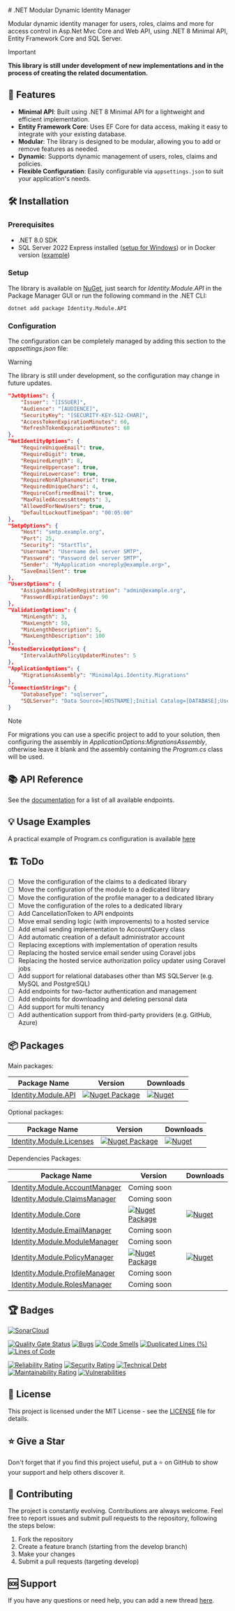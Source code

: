 ﻿﻿# .NET Modular Dynamic Identity Manager

Modular dynamic identity manager for users, roles, claims and more for access control in Asp.Net Mvc Core and Web API, using .NET 8 Minimal API, Entity Framework Core and SQL Server.

> [!IMPORTANT]
> **This library is still under development of new implementations and in the process of creating the related documentation.**

## 🧩 Features

- **Minimal API**: Built using .NET 8 Minimal API for a lightweight and efficient implementation.
- **Entity Framework Core**: Uses EF Core for data access, making it easy to integrate with your existing database.
- **Modular**: The library is designed to be modular, allowing you to add or remove features as needed.
- **Dynamic**: Supports dynamic management of users, roles, claims and policies.
- **Flexible Configuration**: Easily configurable via `appsettings.json` to suit your application's needs.

## 🛠️ Installation

### Prerequisites

- .NET 8.0 SDK
- SQL Server 2022 Express installed ([setup for Windows](https://www.microsoft.com/it-it/download/details.aspx?id=104781)) or in Docker version ([example](https://github.com/AngeloDotNet/Docker.Database/tree/master/SQL-Server-2022-EXP))

### Setup

The library is available on [NuGet](https://www.nuget.org/packages/Identity.Module.API), just search for _Identity.Module.API_ in the Package Manager GUI or run the following command in the .NET CLI:

```shell
dotnet add package Identity.Module.API
```

### Configuration

The configuration can be completely managed by adding this section to the _appsettings.json_ file:

> [!WARNING]
>  The library is still under development, so the configuration may change in future updates.

```json
"JwtOptions": {
    "Issuer": "[ISSUER]",
    "Audience": "[AUDIENCE]",
    "SecurityKey": "[SECURITY-KEY-512-CHAR]",
    "AccessTokenExpirationMinutes": 60,
    "RefreshTokenExpirationMinutes": 60
},
"NetIdentityOptions": {
    "RequireUniqueEmail": true,
    "RequireDigit": true,
    "RequiredLength": 8,
    "RequireUppercase": true,
    "RequireLowercase": true,
    "RequireNonAlphanumeric": true,
    "RequiredUniqueChars": 4,
    "RequireConfirmedEmail": true,
    "MaxFailedAccessAttempts": 3,
    "AllowedForNewUsers": true,
    "DefaultLockoutTimeSpan": "00:05:00"
},
"SmtpOptions": {
    "Host": "smtp.example.org",
    "Port": 25,
    "Security": "StartTls",
    "Username": "Username del server SMTP",
    "Password": "Password del server SMTP",
    "Sender": "MyApplication <noreply@example.org>",
    "SaveEmailSent": true
},
"UsersOptions": {
    "AssignAdminRoleOnRegistration": "admin@example.org",
    "PasswordExpirationDays": 90
},
"ValidationOptions": {
    "MinLength": 3,
    "MaxLength": 50,
    "MinLengthDescription": 5,
    "MaxLengthDescription": 100
},
"HostedServiceOptions": {
    "IntervalAuthPolicyUpdaterMinutes": 5
},
"ApplicationOptions": {
    "MigrationsAssembly": "MinimalApi.Identity.Migrations"
},
"ConnectionStrings": {
    "DatabaseType": "sqlserver",
    "SQLServer": "Data Source=[HOSTNAME];Initial Catalog=[DATABASE];User ID=[USERNAME];Password=[PASSWORD];Encrypt=False"
}
```

> [!NOTE]
> For migrations you can use a specific project to add to your solution, then configuring the assembly in _ApplicationOptions:MigrationsAssembly_, otherwise leave it blank and the assembly containing the _Program.cs_ class will be used.

<!--
## 🚀 Getting Started

Coming soon stay tuned

## 🔐 Authentication

This library currently supports the following authentication types:

- JWT Bearer Token

### 🧑‍💼 Administrator Account

A default administrator account is created automatically with the following configuration:

- Username: Set via `UsersOptions:AssignAdminRoleOnRegistration`
- Password: Set via `AppSettings:AdministratorApiKey`
-->

## 📚 API Reference

See the [documentation](https://github.com/AngeloDotNet/MinimalApi.Identity/tree/main/docs/Endpoints) for a list of all available endpoints.

## 💡 Usage Examples

A practical example of Program.cs configuration is available [here](https://github.com/AngeloDotNet/MinimalApi.Identity/blob/main/IdentityManager.API/Program.cs)

## 🏗️ ToDo

- [ ] Move the configuration of the claims to a dedicated library
- [ ] Move the configuration of the module to a dedicated library
- [ ] Move the configuration of the profile manager to a dedicated library
- [ ] Move the configuration of the roles to a dedicated library
- [ ] Add CancellationToken to API endpoints
- [ ] Move email sending logic (with improvements) to a hosted service
- [ ] Add email sending implementation to AccountQuery class
- [ ] Add automatic creation of a default administrator account
- [ ] Replacing exceptions with implementation of operation results 
- [ ] Replacing the hosted service email sender using Coravel jobs
- [ ] Replacing the hosted service authorization policy updater using Coravel jobs
- [ ] Add support for relational databases other than MS SQLServer (e.g. MySQL and PostgreSQL)
- [ ] Add endpoints for two-factor authentication and management
- [ ] Add endpoints for downloading and deleting personal data
- [ ] Add support for multi tenancy
- [ ] Add authentication support from third-party providers (e.g. GitHub, Azure)

## 📦 Packages

Main packages:

|Package Name|Version|Downloads|
|------------|-------|---------|
|[Identity.Module.API](https://www.nuget.org/packages/Identity.Module.API)|[![Nuget Package](https://badgen.net/nuget/v/Identity.Module.API)](https://www.nuget.org/packages/Identity.Module.API)|[![Nuget](https://img.shields.io/nuget/dt/Identity.Module.Api)](https://www.nuget.org/packages/Identity.Module.Api/)|

Optional packages:

|Package Name|Version|Downloads|
|------------|-------|---------|
|[Identity.Module.Licenses](https://www.nuget.org/packages/Identity.Module.Licenses)|[![Nuget Package](https://badgen.net/nuget/v/Identity.Module.Licenses)](https://www.nuget.org/packages/Identity.Module.Licenses)|[![Nuget](https://img.shields.io/nuget/dt/Identity.Module.Licenses)](https://www.nuget.org/packages/Identity.Module.Licenses/)|

Dependencies Packages:

|Package Name|Version|Downloads|
|------------|-------|---------|
|[Identity.Module.AccountManager]()|Coming soon|
|[Identity.Module.ClaimsManager]()|Coming soon||
|[Identity.Module.Core](https://www.nuget.org/packages/Identity.Module.Core)|[![Nuget Package](https://badgen.net/nuget/v/Identity.Module.Core)](https://www.nuget.org/packages/Identity.Module.Core)|[![Nuget](https://img.shields.io/nuget/dt/Identity.Module.Core)](https://www.nuget.org/packages/Identity.Module.Core/)|
|[Identity.Module.EmailManager]()|Coming soon||
|[Identity.Module.ModuleManager]()|Coming soon||
|[Identity.Module.PolicyManager](https://www.nuget.org/packages/Identity.Module.PolicyManager)|[![Nuget Package](https://badgen.net/nuget/v/Identity.Module.PolicyManager)](https://www.nuget.org/packages/Identity.Module.PolicyManager)|[![Nuget](https://img.shields.io/nuget/dt/Identity.Module.PolicyManager)](https://www.nuget.org/packages/Identity.Module.PolicyManager/)|
|[Identity.Module.ProfileManager]()|Coming soon||
|[Identity.Module.RolesManager]()|Coming soon||

## 🏆 Badges

[![SonarCloud](https://sonarcloud.io/images/project_badges/sonarcloud-white.svg)](https://sonarcloud.io/dashboard?id=progetti-2025_minimalapi-identity)

[![Quality Gate Status](https://sonarcloud.io/api/project_badges/measure?project=progetti-2025_minimalapi-identity&metric=alert_status)](https://sonarcloud.io/dashboard?id=progetti-2025_minimalapi-identity)
[![Bugs](https://sonarcloud.io/api/project_badges/measure?project=progetti-2025_minimalapi-identity&metric=bugs)](https://sonarcloud.io/dashboard?id=progetti-2025_minimalapi-identity)
[![Code Smells](https://sonarcloud.io/api/project_badges/measure?project=progetti-2025_minimalapi-identity&metric=code_smells)](https://sonarcloud.io/dashboard?id=progetti-2025_minimalapi-identity)
[![Duplicated Lines (%)](https://sonarcloud.io/api/project_badges/measure?project=progetti-2025_minimalapi-identity&metric=duplicated_lines_density)](https://sonarcloud.io/dashboard?id=progetti-2025_minimalapi-identity)
[![Lines of Code](https://sonarcloud.io/api/project_badges/measure?project=progetti-2025_minimalapi-identity&metric=ncloc)](https://sonarcloud.io/summary/new_code?id=progetti-2025_minimalapi-identity)

[![Reliability Rating](https://sonarcloud.io/api/project_badges/measure?project=progetti-2025_minimalapi-identity&metric=reliability_rating)](https://sonarcloud.io/dashboard?id=progetti-2025_minimalapi-identity) 
[![Security Rating](https://sonarcloud.io/api/project_badges/measure?project=progetti-2025_minimalapi-identity&metric=security_rating)](https://sonarcloud.io/dashboard?id=progetti-2025_minimalapi-identity)
[![Technical Debt](https://sonarcloud.io/api/project_badges/measure?project=progetti-2025_minimalapi-identity&metric=sqale_index)](https://sonarcloud.io/summary/new_code?id=progetti-2025_minimalapi-identity)
[![Maintainability Rating](https://sonarcloud.io/api/project_badges/measure?project=progetti-2025_minimalapi-identity&metric=sqale_rating)](https://sonarcloud.io/dashboard?id=progetti-2025_minimalapi-identity) 
[![Vulnerabilities](https://sonarcloud.io/api/project_badges/measure?project=progetti-2025_minimalapi-identity&metric=vulnerabilities)](https://sonarcloud.io/dashboard?id=progetti-2025_minimalapi-identity)

## 📜 License

This project is licensed under the MIT License - see the [LICENSE](LICENSE) file for details.

## ⭐ Give a Star

Don't forget that if you find this project useful, put a ⭐ on GitHub to show your support and help others discover it.

## 🤝 Contributing

The project is constantly evolving. Contributions are always welcome. Feel free to report issues and submit pull requests to the repository, following the steps below:

1. Fork the repository
2. Create a feature branch (starting from the develop branch)
3. Make your changes
4. Submit a pull requests (targeting develop)

## 🆘 Support

If you have any questions or need help, you can add a new thread [here](https://github.com/AngeloDotNet/MinimalApi.Identity/discussions/1).
